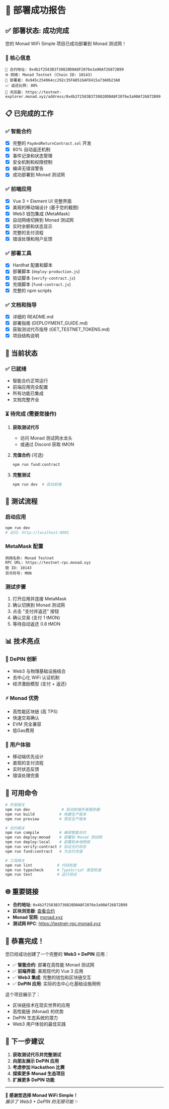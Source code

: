 # 🎉 部署成功报告

## ✅ 部署状态: **成功完成**

您的 Monad WiFi Simple 项目已成功部署到 Monad 测试网！

### 🚀 核心信息
```
📍 合约地址: 0x4b2f2583B3730820D0A8F2076e3a90Af26872B99
🌐 网络: Monad Testnet (Chain ID: 10143)
👤 部署者: 0x945c254064cc292c35FA8516AFD415a73A0b23A0
📈 返还比例: 80%
🔗 浏览器: https://testnet-explorer.monad.xyz/address/0x4b2f2583B3730820D0A8F2076e3a90Af26872B99
```

## 📋 已完成的工作

### ✅ 智能合约
- [x] 完整的 `PayAndReturnContract.sol` 开发
- [x] 80% 自动返还机制
- [x] 事件记录和状态管理
- [x] 安全机制和权限控制
- [x] 编译无错误警告
- [x] 成功部署到 Monad 测试网

### ✅ 前端应用
- [x] Vue 3 + Element UI 完整界面
- [x] 美观的移动端设计 (基于您的截图)
- [x] Web3 钱包集成 (MetaMask)
- [x] 自动网络切换到 Monad 测试网
- [x] 实时余额和状态显示
- [x] 完整的支付流程
- [x] 错误处理和用户反馈

### ✅ 部署工具
- [x] Hardhat 配置和脚本
- [x] 部署脚本 (`deploy-production.js`)
- [x] 验证脚本 (`verify-contract.js`)
- [x] 充值脚本 (`fund-contract.js`)
- [x] 完整的 npm scripts

### ✅ 文档和指导
- [x] 详细的 README.md
- [x] 部署指南 (DEPLOYMENT_GUIDE.md)
- [x] 获取测试代币指导 (GET_TESTNET_TOKENS.md)
- [x] 项目结构说明

## 🎯 当前状态

### ✅ 已就绪
- 智能合约正常运行
- 前端应用完全配置
- 所有功能已集成
- 文档完整齐全

### ⏳ 待完成 (需要您操作)
1. **获取测试代币**
   - 访问 Monad 测试网水龙头
   - 或通过 Discord 获取 tMON

2. **充值合约** (可选)
   ```bash
   npm run fund:contract
   ```

3. **完整测试**
   ```bash
   npm run dev  # 启动前端
   ```

## 🧪 测试流程

### 启动应用
```bash
npm run dev
# 访问: http://localhost:8001
```

### MetaMask 配置
```
网络名称: Monad Testnet
RPC URL: https://testnet-rpc.monad.xyz
链 ID: 10143
货币符号: MON
```

### 测试步骤
1. 打开应用并连接 MetaMask
2. 确认切换到 Monad 测试网
3. 点击 "支付并返还" 按钮
4. 确认交易 (支付 1 tMON)
5. 等待自动返还 0.8 tMON

## 📊 技术亮点

### 🌟 DePIN 创新
- Web3 与物理基础设施结合
- 去中心化 WiFi 认证机制
- 经济激励模型 (支付 + 返还)

### ⚡ Monad 优势
- 高性能区块链 (高 TPS)
- 快速交易确认
- EVM 完全兼容
- 低Gas费用

### 🎨 用户体验
- 移动端优先设计
- 直观的支付流程
- 实时状态反馈
- 错误处理完善

## 🔧 可用命令

```bash
# 开发相关
npm run dev              # 启动前端开发服务器
npm run build           # 构建生产版本
npm run preview         # 预览生产版本

# 合约相关
npm run compile         # 编译智能合约
npm run deploy:monad    # 部署到 Monad 测试网
npm run deploy:local    # 部署到本地网络
npm run verify:contract # 验证合约状态
npm run fund:contract   # 为合约充值

# 工具相关
npm run lint           # 代码检查
npm run typecheck      # TypeScript 类型检查
npm run test           # 运行测试
```

## 🌐 重要链接

- **合约地址**: `0x4b2f2583B3730820D0A8F2076e3a90Af26872B99`
- **区块浏览器**: [查看合约](https://testnet-explorer.monad.xyz/address/0x4b2f2583B3730820D0A8F2076e3a90Af26872B99)
- **Monad 官网**: [monad.xyz](https://monad.xyz)
- **测试网 RPC**: https://testnet-rpc.monad.xyz

## 🎊 恭喜完成！

您已经成功创建了一个完整的 **Web3 + DePIN** 应用：

- ✅ **智能合约**: 部署在高性能 Monad 测试网
- ✅ **前端界面**: 美观现代的 Vue 3 应用
- ✅ **Web3 集成**: 完整的钱包和区块链交互
- ✅ **DePIN 应用**: 实际的去中心化基础设施用例

这个项目展示了：
- 区块链技术在现实世界的应用
- 高性能链 (Monad) 的优势
- DePIN 生态系统的潜力
- Web3 用户体验的最佳实践

## 🚀 下一步建议

1. **获取测试代币并完整测试**
2. **向朋友展示 DePIN 应用**
3. **考虑参加 Hackathon 比赛**
4. **探索更多 Monad 生态项目**
5. **扩展更多 DePIN 功能**

---

**🎉 感谢您选择 Monad WiFi Simple！**  
*展示了 Web3 + DePIN 的无限可能* ✨